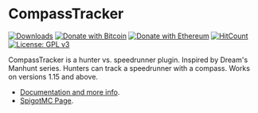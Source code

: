 # CompassTracker
[![Downloads](https://img.shields.io/github/downloads/hyperdefined/CompassTracker/total?logo=github)](https://github.com/hyperdefined/CompassTracker/releases) [![Donate with Bitcoin](https://en.cryptobadges.io/badge/micro/1F29aNKQzci3ga5LDcHHawYzFPXvELTFoL)](https://en.cryptobadges.io/donate/1F29aNKQzci3ga5LDcHHawYzFPXvELTFoL) [![Donate with Ethereum](https://en.cryptobadges.io/badge/micro/0x0f58B66993a315dbCc102b4276298B5Ff8895F41)](https://en.cryptobadges.io/donate/0x0f58B66993a315dbCc102b4276298B5Ff8895F41)  [![HitCount](http://hits.dwyl.com/hyperdefined/CompassTracker.svg)](http://hits.dwyl.com/hyperdefined/CompassTracker) [![License: GPL v3](https://img.shields.io/badge/License-GPLv3-blue.svg)](https://www.gnu.org/licenses/gpl-3.0)

CompassTracker is a hunter vs. speedrunner plugin. Inspired by Dream's Manhunt series. Hunters can track a speedrunner with a compass. Works on versions 1.15 and above.

- [Documentation and more info](https://github.com/hyperdefined/CompassTracker/wiki).
- [SpigotMC Page](https://www.spigotmc.org/resources/compasstracker.79938/).
